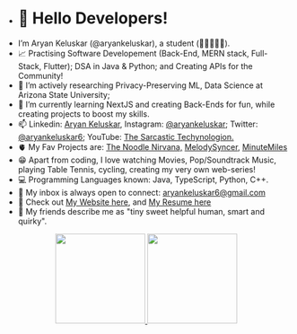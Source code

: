 - <h1>👋 Hello Developers! </h1> 
- I’m Aryan Keluskar (@aryankeluskar), a student (📍🇮🇳🇺🇸).
- 📈 Practising Software Developement (Back-End, MERN stack, Full-Stack, Flutter); DSA in Java & Python; and Creating APIs for the Community!
- 👀 I’m actively researching Privacy-Preserving ML, Data Science at Arizona State University;
- 🌱 I’m currently learning NextJS and creating Back-Ends for fun, while creating projects to boost my skills.
- 📫 Linkedin: <a href="https://www.linkedin.com/in/aryankeluskar/">Aryan Keluskar</a>, Instagram: <a href="https://www.instagram.com/aryankeluskar/">@aryankeluskar</a>; Twitter: <a href="https://twitter.com/aryankeluskar6">@aryankeluskar6</a>; YouTube: <a href="https://www.youtube.com/channel/UCz-EQVc6DcbiIJxaeiVFBvQ">The Sarcastic Techynologion.</a>
- 🫀 My Fav Projects are:  <a href="https://aryankeluskar.github.io/The-Noodle-Nirvana">The Noodle Nirvana,</a> <a href="https://melodysyncer.vercel.app/">MelodySyncer</a>, <a href="https://minute-miles.vercel.app/" > MinuteMiles </a> 
- 😁 Apart from coding, I love watching Movies, Pop/Soundtrack Music, playing Table Tennis, cycling, creating my very own web-series!
- 💻 Programming Languages known: Java, TypeScript, Python, C++.
- 📧 My inbox is always open to connect: <a href="mailto:aryankeluskar6@gmail.com">aryankeluskar6@gmail.com</a>
- 📝 Check out  <a href="https://aryankeluskar.github.io">My Website here</a>, and <a href="https://drive.google.com/file/d/17IsDOkYm8lB3PavvkeleOxRMZ-cDJVVj/view?usp=sharing" target="__blank__">My Resume here</a>
- 🌻 My friends describe me as "tiny sweet helpful human, smart and quirky".


<p align="center">
<a href="https://github.com/aryankeluskar">
  <img height="160em" src="https://github-readme-stats-eight-theta.vercel.app/api?username=aryankeluskar&show_icons=true&theme=chartreuse-dark&include_all_commits=true&count_private=true"/>
  <img height="160em" src="https://github-readme-stats-eight-theta.vercel.app/api/top-langs/?username=aryankeluskar&layout=compact&langs_count=8&theme=chartreuse-dark"/>
</a>
</p>
